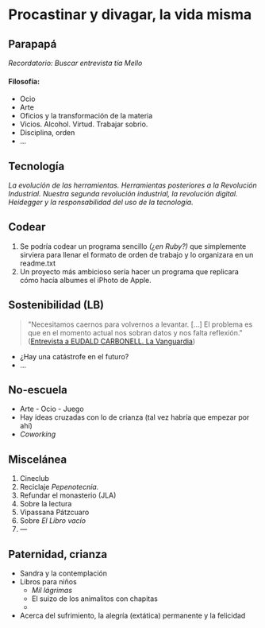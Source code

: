 
# Procastinar y divagar, la vida misma

## Parapapá

 _Recordatorio: Buscar entrevista tía Mello_

#### Filosofía:
* Ocio
* Arte
* Oficios y la transformación de la materia
* Vicios. Alcohol. Virtud. Trabajar sobrio.
* Disciplina, orden
* ...

## Tecnología

  _La evolución de las herramientas. Herramientas posteriores a la Revolución Industrial. Nuestra segunda revolución industrial, la revolución digital. Heidegger y la responsabilidad del uso de la tecnología._


## Codear

  1. Se podría codear un programa sencillo _(¿en Ruby?)_ que simplemente sirviera para llenar el formato de orden de trabajo y lo organizara en un readme.txt
  2. Un proyecto más ambicioso sería hacer un programa que replicara cómo hacía albumes el iPhoto de Apple.


## Sostenibilidad (LB)

> "Necesitamos caernos para volvernos a levantar. \[…] El problema es que en el momento actual nos sobran datos y nos falta reflexión."
([Entrevista a EUDALD CARBONELL. La Vanguardia](http://www.lavanguardia.com/ciencia/quien/20170731/43161256292/eudald-carbonell-colapso-especie-humana-ya-empezado.html?platform=hootsuite&utm_campaign=botones_sociales&utm_source=facebook&utm_medium=social))

* ¿Hay una catástrofe en el futuro?
* …

## No-escuela
  * Arte - Ocio - Juego
  * Hay ideas cruzadas con lo de crianza (tal vez habría que empezar por ahí)
  * _Coworking_

## Miscelánea

1. Cineclub
2. Reciclaje _Pepenotecnia._
2. Refundar el monasterio (JLA)
2. Sobre la lectura
2. Vipassana Pátzcuaro
2. Sobre _El Libro vacío_
3. —

## Paternidad, crianza
* Sandra y la contemplación
* Libros para niños
  * _Mil lágrimas_
  * El suizo de los animalitos con chapitas
  *
* Acerca del sufrimiento, la alegría (extática) permanente y la felicidad

